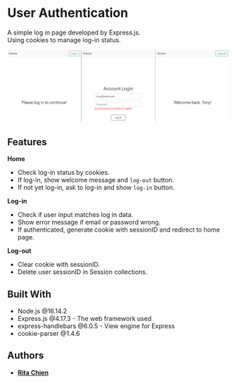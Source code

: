 # User Authentication  
A simple log in page developed by Express.js.  
Using cookies to manage log-in status.

![Demo](/Demo.png)

## Features  
**Home**  
- Check log-in status by cookies.
- If log-in, show welcome message and `log-out` button.
- If not yet log-in, ask to log-in and show `log-in` button.

**Log-in**  
- Check if user input matches log in data.  
- Show error message if email or password wrong.  
- If authenticated, generate cookie with sessionID and redirect to home page.  

**Log-out**  
- Clear cookie with sessionID.
- Delete user sessionID in Session collections.  

## Built With  
* Node.js @16.14.2
* Express.js @4.17.3 - The web framework used
* express-handlebars @6.0.5 - View engine for Express
* cookie-parser @1.4.6

## Authors
* [**Rita Chien**](https://github.com/ritachien)
